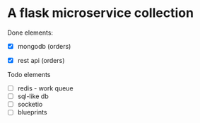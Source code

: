 # A flask microservice collection

Done elements:
- [X] mongodb (orders)
- [X] rest api (orders)


Todo elements
- [ ] redis - work queue
- [ ] sql-like db
- [ ] socketio
- [ ] blueprints
